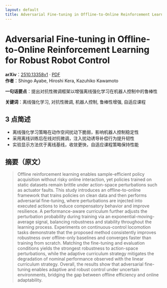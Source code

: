 ```yaml
---
layout: default
title: Adversarial Fine-tuning in Offline-to-Online Reinforcement Learning for Robust Robot Control
---
```


# Adversarial Fine-tuning in Offline-to-Online Reinforcement Learning for Robust Robot Control
**arXiv**：[2510.13358v1](https://arxiv.org/abs/2510.13358) · [PDF](https://arxiv.org/pdf/2510.13358.pdf)  
**作者**：Shingo Ayabe, Hiroshi Kera, Kazuhiko Kawamoto  

**一句话要点**：提出对抗性微调框架以增强离线强化学习在机器人控制中的鲁棒性

**关键词**：离线强化学习, 对抗性微调, 机器人控制, 鲁棒性增强, 自适应课程

## 3 点简述
- 离线强化学习策略在动作空间扰动下脆弱，影响机器人控制稳定性
- 采用离线训练后在线对抗微调，注入扰动诱导补偿行为提升韧性
- 实验显示方法优于离线基线，收敛更快，自适应课程策略保持性能

## 摘要（原文）

> Offline reinforcement learning enables sample-efficient policy acquisition
> without risky online interaction, yet policies trained on static datasets
> remain brittle under action-space perturbations such as actuator faults. This
> study introduces an offline-to-online framework that trains policies on clean
> data and then performs adversarial fine-tuning, where perturbations are
> injected into executed actions to induce compensatory behavior and improve
> resilience. A performance-aware curriculum further adjusts the perturbation
> probability during training via an exponential-moving-average signal, balancing
> robustness and stability throughout the learning process. Experiments on
> continuous-control locomotion tasks demonstrate that the proposed method
> consistently improves robustness over offline-only baselines and converges
> faster than training from scratch. Matching the fine-tuning and evaluation
> conditions yields the strongest robustness to action-space perturbations, while
> the adaptive curriculum strategy mitigates the degradation of nominal
> performance observed with the linear curriculum strategy. Overall, the results
> show that adversarial fine-tuning enables adaptive and robust control under
> uncertain environments, bridging the gap between offline efficiency and online
> adaptability.

